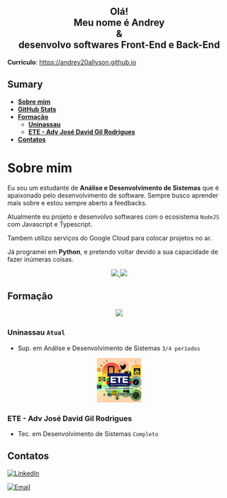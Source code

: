 <div align="center">
    <h2>Olá!<br>Meu nome é Andrey<br>&<br>desenvolvo softwares Front-End e Back-End</h2>
</div>

**Currículo**: https://andrey20allyson.github.io

## Sumary

- [**Sobre mim**](#sobre-mim)
- [**GitHub Stats**](#github-stats)
- [**Formação**](#formação)
    - [**Uninassau**](#uninassau-atual)
    - [**ETE - Adv José David Gil Rodrigues**](#ete---adv-josé-david-gil-rodrigues)
- [**Contatos**](#contatos)

# Sobre mim

Eu sou um estudante de **Análise e Desenvolvimento de Sistemas** que é apaixonado pelo desenvolvimento de software. Sempre busco aprender mais sobre e estou sempre aberto a feedbacks.

Atualmente eu projeto e desenvolvo softwares com o ecosistema `NodeJS` com Javascript e Typescript.

Tambem utilizo serviços do Google Cloud para colocar projetos no ar.

Já programei em **Python**, e pretendo voltar devido a sua capacidade de fazer inúmeras coisas.

<div align="center">
    <a href="https://github.com/Andrey20Allyson">
    <img height="180em" src="https://github-readme-stats.vercel.app/api/top-langs/?username=Andrey20Allyson&layout=compact&langs_count=7&theme=onedark"/>
    <img height="180em" src="https://github-readme-stats.vercel.app/api?username=Andrey20Allyson&show_icons=true&theme=onedark&include_all_commits=true&count_private=true"/>
    </a>
</div>

## Formação

<div align="center">
    <img src="https://www.uninassau.edu.br/landpages/nassau/img/layout/logo-small.png">
</div>

### Uninassau `Atual`

- Sup. em Análise e Desenvolvimento de Sistemas `3/4 períodos`

<div align="center">
    <img src="./assets/ETE.png" height="100">
</div>

### ETE - Adv José David Gil Rodrigues

- Tec. em Desenvolvimento de Sistemas `Completo`

## Contatos

[![LinkedIn](https://img.shields.io/badge/LinkedIn-follow-blue?logo=linkedin&style=social)](https://www.linkedin.com/in/andrey-allyson-310a9024b/)

[![Email](https://img.shields.io/badge/Gmail-send-blue?logo=gmail&style=social)](mailto:andreyuser47@gmail.com)
